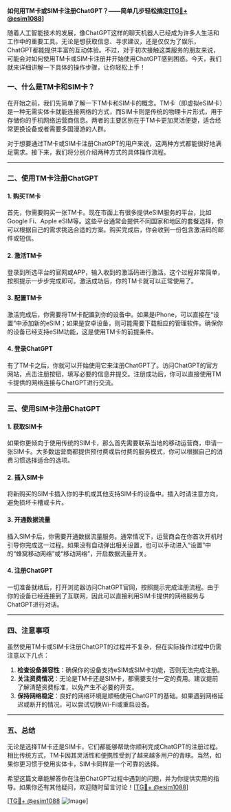 **如何用TM卡或SIM卡注册ChatGPT？——简单几步轻松搞定[[TG💪+ @esim1088](https://t.me/s/esim1088)]**

随着人工智能技术的发展，像ChatGPT这样的聊天机器人已经成为许多人生活和工作中的重要工具。无论是想获取信息、寻求建议，还是仅仅为了娱乐，ChatGPT都能提供丰富的互动体验。不过，对于初次接触这类服务的朋友来说，可能会对如何使用TM卡或SIM卡注册并开始使用ChatGPT感到困惑。今天，我们就来详细讲解一下具体的操作步骤，让你轻松上手！

### **一、什么是TM卡和SIM卡？**

在开始之前，我们先简单了解一下TM卡和SIM卡的概念。TM卡（即虚拟eSIM卡）是一种无需实体卡就能连接网络的方式，而SIM卡则是传统的物理卡片形式，用于存储你的手机网络运营商信息。两者的主要区别在于TM卡更加灵活便捷，适合经常更换设备或者需要多国漫游的人群。

对于想要通过TM卡或SIM卡注册ChatGPT的用户来说，这两种方式都能很好地满足需求。接下来，我们将分别介绍两种方式的具体操作流程。

---

### **二、使用TM卡注册ChatGPT**

#### **1. 购买TM卡**
首先，你需要购买一张TM卡。现在市面上有很多提供eSIM服务的平台，比如Google Fi、Apple eSIM等。这些平台通常会提供不同国家和地区的套餐选择，你可以根据自己的需求挑选合适的方案。购买完成后，你会收到一份包含激活码的邮件或短信。

#### **2. 激活TM卡**
登录到所选平台的官网或APP，输入收到的激活码进行激活。这个过程非常简单，按照提示一步步完成即可。激活成功后，你的TM卡就可以正常使用了。

#### **3. 配置TM卡**
激活完成后，你需要将TM卡配置到你的设备中。如果是iPhone，可以直接在“设置”中添加新的eSIM；如果是安卓设备，则可能需要下载相应的管理软件。确保你的设备已经支持eSIM功能，这是使用TM卡的前提条件。

#### **4. 登录ChatGPT**
有了TM卡之后，你就可以开始使用它来注册ChatGPT了。访问ChatGPT的官方网站，点击注册按钮，填写必要的信息并提交。注册成功后，你可以直接使用TM卡提供的网络连接与ChatGPT进行交流。

---

### **三、使用SIM卡注册ChatGPT**

#### **1. 获取SIM卡**
如果你更倾向于使用传统的SIM卡，那么首先需要联系当地的移动运营商，申请一张SIM卡。大多数运营商都提供预付费或后付费的服务模式，你可以根据自己的消费习惯选择适合的选项。

#### **2. 插入SIM卡**
将新购买的SIM卡插入你的手机或其他支持SIM卡的设备中。插入时请注意方向，避免损坏卡槽或卡片。

#### **3. 开通数据流量**
插入SIM卡后，你需要开通数据流量服务。通常情况下，运营商会在你首次开机时引导你完成这一过程。如果没有自动弹出相关设置，也可以手动进入“设置”中的“蜂窝移动网络”或“移动网络”，开启数据流量开关。

#### **4. 注册ChatGPT**
一切准备就绪后，打开浏览器访问ChatGPT官网，按照提示完成注册流程。由于你的设备已经连接到了互联网，因此可以直接利用SIM卡提供的网络服务与ChatGPT进行对话。

---

### **四、注意事项**

虽然使用TM卡或SIM卡注册ChatGPT的过程并不复杂，但在实际操作过程中仍需注意以下几点：

1. **检查设备兼容性**：确保你的设备支持eSIM或SIM卡功能，否则无法完成注册。
2. **关注资费情况**：无论是TM卡还是SIM卡，都需要支付一定的费用。建议提前了解清楚资费标准，以免产生不必要的开支。
3. **保持网络稳定**：良好的网络环境是顺畅使用ChatGPT的基础。如果遇到网络延迟或断开的情况，可以尝试切换Wi-Fi或重启设备。

---

### **五、总结**

无论是选择TM卡还是SIM卡，它们都能够帮助你顺利完成ChatGPT的注册过程。相比传统方式，TM卡因其灵活性和便携性受到了越来越多用户的青睐。当然，如果你更习惯于使用实体卡，SIM卡同样是一个可靠的选择。

希望这篇文章能解答你在注册ChatGPT过程中遇到的问题，并为你提供实用的指导。如果你还有其他疑问，欢迎随时留言讨论！[[TG💪+ @esim1088](https://t.me/s/esim1088)]

[[TG💪+ @esim1088](https://t.me/s/esim1088) ![Image](https://i.postimg.cc/4NQfJmqS/Snipaste-2025-05-13-00-14-12.png)]